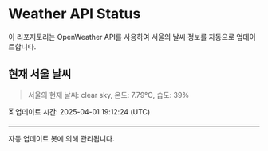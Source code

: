 
# Weather API Status

이 리포지토리는 OpenWeather API를 사용하여 서울의 날씨 정보를 자동으로 업데이트합니다.

## 현재 서울 날씨
> 서울의 현재 날씨: clear sky, 온도: 7.79°C, 습도: 39%

⏳ 업데이트 시간: 2025-04-01 19:12:24 (UTC)

---
자동 업데이트 봇에 의해 관리됩니다.
